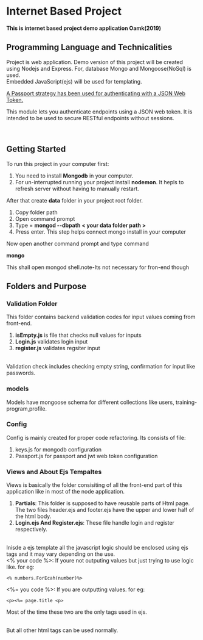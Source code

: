 # Internet Based Project #

**This is internet based project demo application Oamk(2019)**<br>

## Programming Language and Technicalities
 Project is web application. Demo version of this project will be created using Nodejs and Express. For, database Mongo and Mongoose(NoSql) is used. <br>
 Embedded JavaScript(ejs) will be used for templating. <br>

[A Passport strategy has been used for authenticating with a JSON Web Token.](https://www.npmjs.com/package/passport-jwt)<br>

This module lets you authenticate endpoints using a JSON web token. It is intended to be used to secure RESTful endpoints without sessions.

<br>

## Getting Started

To run this project in your computer first:
1. You need to install **Mongodb** in your computer. 
2. For un-interrupted running your project install **nodemon**. It hepls to refresh server without having to manually restart.

After that create **data** folder in your project root folder.
1. Copy folder path 
2. Open command prompt
3. Type = **mongod --dbpath < your data folder path >**
4. Press enter. 
This step helps connect mongo install in your computer <br>

Now open another command prompt and type command<br>

**mongo** <br>

This shall open mongod shell.note-Its not necessary for fron-end though <br>





## Folders and Purpose ##

### Validation Folder ###
This folder contains backend validation codes for input values coming from front-end.

 1. **isEmpty.js** is file that checks null values for inputs
 2. **Login.js** validates login input
 3. **register.js** validates regsiter input
 <br>
 Validation check includes checking empty string, confirmation for input like passwords.
 <br>

 ### models ###
 Models have mongoose schema for different collections like users, training-program,profile.

 ### Config ###
 Config is mainly created for proper code refactoring. Its consists of file:<br>
 1.  keys.js for mongodb configuration 
 2. Passport.js for passport and jwt web token configuration 


### Views and About Ejs Tempaltes ###

Views is basically the folder consisiting of all the front-end part of this application like in most of the node application.<br>
 1. **Partials**: This folder is supposed to have reusable parts of Html page. The two files header.ejs and footer.ejs have the upper and lower half of the html body.
 2. **Login.ejs And Register.ejs**: These file handle login and register respectively.

<br>
 Inisde a ejs template all the javascript logic should be enclosed using ejs tags and it may vary depending on the use. <br>
 <% your code %>: If youre not outputing values but just trying to use logic like. for eg:
 
 `<% numbers.ForEcah(number)%>` 

 <%= you code %>: If you are outputting values. for eg: 

 `<p><%= page.title <p>`

 Most of the time these two are the only tags used in ejs.

 <br>
 But all other html tags can be used normally.
